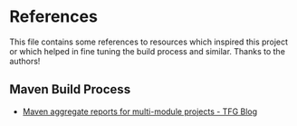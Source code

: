 # References

This file contains some references to resources which inspired this project or
which helped in fine tuning the build process and similar. Thanks to the authors!

## Maven Build Process

* [Maven aggregate reports for multi-module projects - TFG Blog](http://blog.the-future-group.com/2014/01/28/maven-aggregate-reports-multi-module-projects/)
